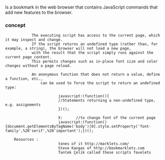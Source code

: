 Is a bookmark in the web browser that contains JavaScript commands that add new features to the browser. 

### concept
				The executing script has access to the current page, which it may inspect and change.
				If the script returns an undefined type (rather than, for example, a string), the browser will not load a new page,
				with the result that the script simply runs against the current page content. 
				This permits changes such as in-place font size and color changes without a page reload.

				An anonymous function that does not return a value, define a function, etc., 
					can be used to force the script to return an undefined type:

							javascript:(function(){
							//Statements returning a non-undefined type, e.g. assignments
							})();

							X:		//to change font of the current page
							javascript:(function(){document.getElementsByTagName('body')[0].style.setProperty('font-family',%20'serif',%20'important');})();
				
        Resources :
							tones of it http://marklets.com/
							Steve Kangas of http://bookmarklets.com
							Tantek Çelik called these scripts favelets
							
